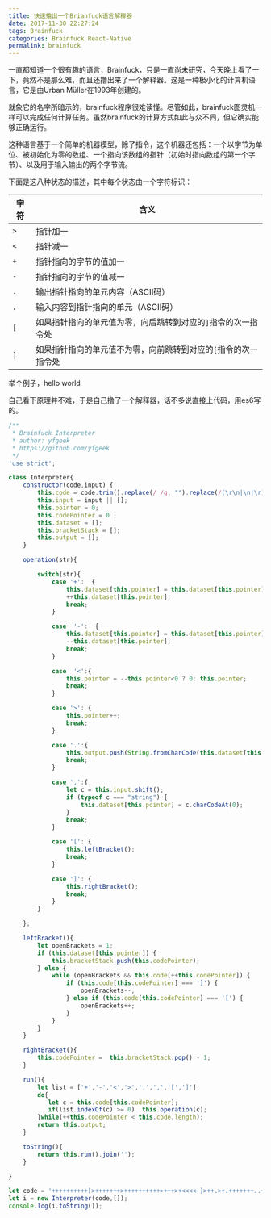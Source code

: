 ```yaml
---
title: 快速撸出一个Brianfuck语言解释器
date: 2017-11-30 22:27:24
tags: Brainfuck
categories: Brainfuck React-Native
permalink: brainfuck
---
```


一直都知道一个很有趣的语言，Brainfuck，只是一直尚未研究，今天晚上看了一下，竟然不是那么难，而且还撸出来了一个解释器。这是一种极小化的计算机语言，它是由Urban Müller在1993年创建的。

就象它的名字所暗示的，brainfuck程序很难读懂。尽管如此，brainfuck图灵机一样可以完成任何计算任务。虽然brainfuck的计算方式如此与众不同，但它确实能够正确运行。

这种语言基于一个简单的机器模型，除了指令，这个机器还包括：一个以字节为单位、被初始化为零的数组、一个指向该数组的指针（初始时指向数组的第一个字节）、以及用于输入输出的两个字节流。

下面是这八种状态的描述，其中每个状态由一个字符标识：

| 字符   | 含义                                |
| ---- | --------------------------------- |
| `>`  | 指针加一                              |
| `<`  | 指针减一                              |
| `+`  | 指针指向的字节的值加一                       |
| `-`  | 指针指向的字节的值减一                       |
| `.`  | 输出指针指向的单元内容（ASCII码）               |
| `,`  | 输入内容到指针指向的单元（ASCII码）              |
| `[`  | 如果指针指向的单元值为零，向后跳转到对应的`]`指令的次一指令处  |
| `]`  | 如果指针指向的单元值不为零，向前跳转到对应的`[`指令的次一指令处 |

举个例子，hello world

<script src="https://gist.github.com/kidk/44b8cd699c5879f1084f.js"></script>

自己看下原理并不难，于是自己撸了一个解释器，话不多说直接上代码，用es6写的。

```javascript
/**
 * Brainfuck Interpreter
 * author: yfgeek
 * https://github.com/yfgeek
 */
'use strict';

class Interpreter{
    constructor(code,input) {
        this.code = code.trim().replace(/ /g, "").replace(/(\r\n|\n|\r)/gm,"").split("");
        this.input = input || [];
        this.pointer = 0;
        this.codePointer = 0 ;
        this.dataset = [];
        this.bracketStack = [];
        this.output = [];
    }

    operation(str){

        switch(str){
            case '+':  {
                this.dataset[this.pointer] = this.dataset[this.pointer] || 0;
                ++this.dataset[this.pointer];
                break;
            }

            case  '-':  {
                this.dataset[this.pointer] = this.dataset[this.pointer] || 0;
                --this.dataset[this.pointer];
                break;
            }

            case  '<':{
                this.pointer = --this.pointer<0 ? 0: this.pointer;
                break;
            }

            case '>': {
                this.pointer++;
                break;
            }

            case '.':{
                this.output.push(String.fromCharCode(this.dataset[this.pointer]));
                break;
            }

            case ',':{
                let c = this.input.shift();
                if (typeof c === "string") {
                    this.dataset[this.pointer] = c.charCodeAt(0);
                }
                break;
            }

            case '[': {
                this.leftBracket();
                break;
            }

            case ']': {
                this.rightBracket();
                break;
            }
        }

    };

    leftBracket(){
        let openBrackets = 1;
        if (this.dataset[this.pointer]) {
            this.bracketStack.push(this.codePointer);
        } else {
            while (openBrackets && this.code[++this.codePointer]) {
                if (this.code[this.codePointer] === ']') {
                    openBrackets--;
                } else if (this.code[this.codePointer] === '[') {
                    openBrackets++;
                }
            }
        }
    }

    rightBracket(){
        this.codePointer =  this.bracketStack.pop() - 1;
    }

    run(){
        let list = ['+','-','<','>','.',',','[',']'];
        do{
           let c = this.code[this.codePointer];
           if(list.indexOf(c) >= 0)  this.operation(c);
        }while(++this.codePointer < this.code.length);
        return this.output;
    }

    toString(){
        return this.run().join('');
    }

}

let code = '++++++++++[>+++++++>++++++++++>+++>+<<<<-]>++.>+.+++++++..+++.>++.<<+++++++++++++++.>.+++.------.--------.>+.>.';
let i = new Interpreter(code,[]);
console.log(i.toString());
```

